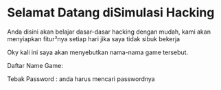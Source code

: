 <h1>Selamat Datang diSimulasi Hacking</h1>

Anda disini akan belajar dasar-dasar hacking dengan mudah, kami akan menyiapkan
fitur²nya setiap hari jika saya tidak sibuk bekerja

Oky kali ini saya akan menyebutkan nama-nama game tersebut.

Daftar Name Game:

Tebak Password    : anda harus mencari passwordnya